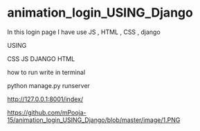 # animation_login_USING_Django
In this login page I have use JS , HTML , CSS , django



USING 

CSS
JS
DJANGO
HTML


how to run 
write in terminal 

python manage.py runserver 

http://127.0.0.1:8001/index/

https://github.com/mPooja-15/animation_login_USING_Django/blob/master/image/1.PNG

